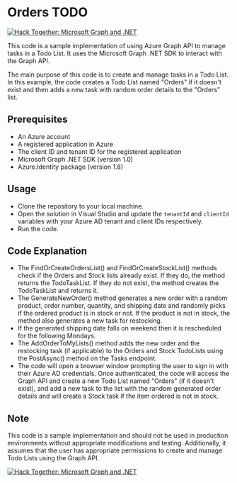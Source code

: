 # Orders TODO

[![Hack Together: Microsoft Graph and .NET](https://img.shields.io/badge/Microsoft%20-Hack--Together-orange?style=for-the-badge&logo=microsoft)](https://github.com/microsoft/hack-together)

This code is a sample implementation of using Azure Graph API to manage tasks in a Todo List. It uses the Microsoft Graph .NET SDK to interact with the Graph API.

The main purpose of this code is to create and manage tasks in a Todo List. In this example, the code creates a Todo List named "Orders" if it doesn't exist and then adds a new task with random order details to the "Orders" list.

## Prerequisites
- An Azure account
- A registered application in Azure
- The client ID and tenant ID for the registered application
- Microsoft Graph .NET SDK (version 1.0)
- Azure.Identity package (version 1.8)

## Usage
- Clone the repository to your local machine.
- Open the solution in Visual Studio and update the `tenantId` and `clientId` variables with your Azure AD tenant and client IDs respectively.
- Run the code.

## Code Explanation
- The FindOrCreateOrdersList() and FindOrCreateStockList() methods check if the Orders and Stock lists already exist. If they do, the method returns the TodoTaskList. If they do not exist, the method creates the TodoTaskList and returns it.
- The GenerateNewOrder() method generates a new order with a random product, order number, quantity, and shipping date and randomly picks if the ordered product is in stock or not. If the product is not in stock, the method also generates a new task for restocking.
- If the generated shipping date falls on weekend then it is rescheduled for the following Mondays.
- The AddOrderToMyLists() method adds the new order and the restocking task (if applicable) to the Orders and Stock TodoLists using the PostAsync() method on the Tasks endpoint.
- The code will open a browser window prompting the user to sign in with their Azure AD credentials. Once authenticated, the code will access the Graph API and create a new Todo List named "Orders" (if it doesn't exist), and add a new task to the list with the random generated order details and will create a Stock task if the item ordered is not in stock.

## Note
This code is a sample implementation and should not be used in production environments without appropriate modifications and testing. Additionally, it assumes that the user has appropriate permissions to create and manage Todo Lists using the Graph API.

[![Hack Together: Microsoft Graph and .NET](https://img.shields.io/badge/Microsoft%20-Hack--Together-orange?style=for-the-badge&logo=microsoft)](https://github.com/microsoft/hack-together)
